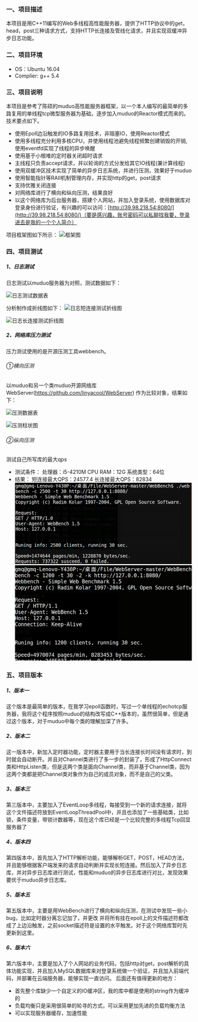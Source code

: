 ### 一、项目描述
本项目是用C++11编写的Web多线程高性能服务器，提供了HTTP协议中的get，head，post三种请求方式，支持HTTP长连接及管线化请求，并且实现双缓冲异步日志功能。
### 二、项目环境
- OS：Ubuntu 16.04
- Complier: g++ 5.4
### 三、项目说明
本项目是参考了陈硕的muduo高性能服务器框架，以一个本人编写的最简单的多路复用的单线程tcp微型服务器为基础，逐步加入muduo的Reactor模式而来的。
技术要点如下。
- 使用Epoll边沿触发的IO多路复用技术，非阻塞IO，使用Reactor模式
- 使用多线程充分利用多核CPU，并使用线程池避免线程频繁创建销毁的开销,使用eventfd实现了线程的异步唤醒
- 使用基于小根堆的定时器关闭超时请求
- 主线程只负责accept请求，并以轮询的方式分发给其它IO线程(兼计算线程)
- 使用双缓冲区技术实现了简单的异步日志系统，并进行压测，效果好于muduo
- 使用智能指针等RAII机制管理内存，并实现http的get，post请求
- 支持优雅关闭连接
- 对网络库进行了横向和纵向压测，结果良好
- 以这个网络库为后台服务器，搭建个人网站，并加入登录系统，使用数据库对登录身份进行验证，有兴趣的可以访问：[http://39.98.218.54:8080/](http://39.98.218.54:8080/)（要是感兴趣，账号密码可以私聊找我要，登录进去是我的一个个人简介）

项目框架图如下所示：
![框架图](https://github.com/water123dream/GuWebServer/tree/master/pic/model.png)
### 四、项目测试
##### 1、日志测试
日志测试以muduo服务器为对照，测试数据如下：

![日志测试数据表](https://github.com/water123dream/GuWebServer/tree/master/pic/logtest.png)

分析制作成折线图如下：
![日志短连接测试折线图](https://github.com/water123dream/GuWebServer/tree/master/pic/shortlog.png)

![日志长连接测试折线图](https://github.com/water123dream/GuWebServer/tree/master/pic/longlog.png)

##### 2、网络库压力测试
压力测试使用的是开源压测工具webbench。
###### ①横向压测
以muduo和另一个类muduo开源网络库WebServer(https://github.com/linyacool/WebServer) 作为比较对象，结果如下：

![压测数据表](https://github.com/water123dream/GuWebServer/tree/master/pic/pressuretest.png)

![压测柱状图](https://github.com/water123dream/GuWebServer/tree/master/pic/pressurepic.png)
###### ②纵向压测
测试自己所写库的最大qps
- 测试条件：
处理器：i5-4210M CPU
RAM：12G
系统类型：64位
- 结果：
短连接最大QPS：24577.4
长连接最大QPS：82834
![短连接最大连接图](https://github.com/water123dream/GuWebServer/blob/master/pic/%E7%9F%AD%E8%BF%9E%E6%8E%A5%E6%9C%80%E5%A4%A7%E8%BF%9E%E6%8E%A5%E6%95%B0.png)
![长连接最大连接图](https://github.com/water123dream/GuWebServer/blob/master/pic/%E9%95%BF%E8%BF%9E%E6%8E%A5%E6%9C%80%E5%A4%A7%E8%BF%9E%E6%8E%A5%E6%95%B0.png)
### 五、项目版本
##### 1、版本一
这个版本是最简单的版本，在我学习epoll函数时，写过一个单线程的echotcp服务器，我将这个程序按照muduo的结构改写成C++版本的，虽然很简单，但是通过这个版本，对于muduo中每个类的理解加深了许多。
##### 2、版本二
这一版本中，新加入定时器功能，定时器主要用于当长连接长时间没有请求时，到时就会自动断开。并且对Channel类进行了多一步的封装了，形成了HttpConnect类和HttpListen类，但是这两个类是面向Channel类，而非基于Channel类，因为这两个类都是把Channel类对象作为自己的成员对象，而不是自己的父类。
##### 3、版本三
第三版本中，主要加入了EventLoop多线程，每接受到一个新的请求连接，就将这个文件描述符放到EventLoopThreadPool中，并且也添加了一些基础类，比如锁，条件变量，带锁计数器等，现在这个库已经是一个比较完整的多线程Tcp回显服务器了
##### 4、版本四
第四版本中，首先加入了HTTP解析功能，能够解析GET，POST，HEAD方法，并且能够根据客户端发来的请求自动判断并实现长短连接。然后加入了异步日志库，并对异步日志库进行测试，性能和muduo的异步日志库进行对比，发现效果要优于muduo异步日志库。
##### 5、版本五
第五版本中，主要是用WebBench进行了横向和纵向压测，在测试中发现一些小bug，比如定时器分离忘记加了，并更改
并将所有挂在epoll上的文件描述符都改成了上边沿触发，之前socket描述符是设置的水平触发。对于这个网络库暂时先更新到这里。
##### 6、版本六
第六版本中，主要是加入了个人网站的业务代码，包括http对get，post解析的具体功能实现，并且加入MySQL数据库来对登录系统做一个验证，并且加入前端代码，并部署在云端服务器，能够实现一直访问。
后面还有值得更新的地方：
- 首先整个库缺少一个自定义的IO缓冲区，我的库中都是使用的string作为缓冲的
- 负载均衡只是采用很简单的轮寻的方式，可以采用更加先进的负载均衡方法
- 可以实现服务器缓存，加速性能

